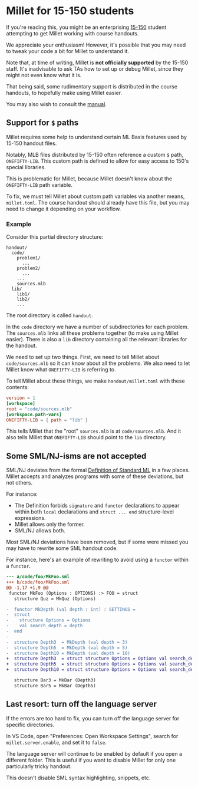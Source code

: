 # Millet for 15-150 students

If you're reading this, you might be an enterprising [15-150][] student attempting to get Millet working with course handouts.

We appreciate your enthusiasm! However, it's possible that you may need to tweak your code a bit for Millet to understand it.

Note that, at time of writing, Millet is **not officially supported** by the 15-150 staff. It's inadvisable to ask TAs how to set up or debug Millet, since they might not even know what it is.

That being said, some rudimentary support is distributed in the course handouts, to hopefully make using Millet easier.

You may also wish to consult the [manual](/docs/manual.md).

## Support for `$` paths

Millet requires some help to understand certain ML Basis features used by 15-150 handout files.

Notably, MLB files distributed by 15-150 often reference a custom `$` path, `ONEFIFTY-LIB`. This custom path is defined to allow for easy access to 150's special libraries.

This is problematic for Millet, because Millet doesn't know about the `ONEFIFTY-LIB` path variable.

To fix, we must tell Millet about custom path variables via another means, `millet.toml`. The course handout should already have this file, but you may need to change it depending on your workflow.

### Example

Consider this partial directory structure:

```
handout/
  code/
    problem1/
      ...
    problem2/
      ...
    ...
    sources.mlb
  lib/
    lib1/
    lib2/
    ...
```

The root directory is called `handout`.

In the `code` directory we have a number of subdirectories for each problem. The `sources.mlb` links all these problems together (to make using Millet easier). There is also a `lib` directory containing all the relevant libraries for the handout.

We need to set up two things. First, we need to tell Millet about `code/sources.mlb` so it can know about all the problems. We also need to let Millet know what `ONEFIFTY-LIB` is referring to.

To tell Millet about these things, we make `handout/millet.toml` with these contents:

```toml
version = 1
[workspace]
root = "code/sources.mlb"
[workspace.path-vars]
ONEFIFTY-LIB = { path = "lib" }
```

This tells Millet that the "root" `sources.mlb` is at `code/sources.mlb`. And it also tells Millet that `ONEFIFTY-LIB` should point to the `lib` directory.

## Some SML/NJ-isms are not accepted

SML/NJ deviates from the formal [Definition of Standard ML][sml-def] in a few places. Millet accepts and analyzes programs with some of these deviations, but not others.

For instance:

- The Definition forbids `signature` and `functor` declarations to appear within both `local` declarations and `struct ... end` structure-level expressions.
- Millet allows only the former.
- SML/NJ allows both.

Most SML/NJ deviations have been removed, but if some were missed you may have to rewrite some SML handout code.

For instance, here's an example of rewriting to avoid using a `functor` within a `functor`.

```diff
--- a/code/foo/MkFoo.sml
+++ b/code/foo/MkFoo.sml
@@ -1,17 +1,9 @@
 functor MkFoo (Options : OPTIONS) :> FOO = struct
   structure Quz = MkQuz (Options)

-  functor MkDepth (val depth : int) : SETTINGS =
-  struct
-    structure Options = Options
-    val search_depth = depth
-  end
-
-  structure Depth3  = MkDepth (val depth = 3)
-  structure Depth5  = MkDepth (val depth = 5)
-  structure Depth10 = MkDepth (val depth = 10)
+  structure Depth3  = struct structure Options = Options val search_depth = 3 end
+  structure Depth5  = struct structure Options = Options val search_depth = 5 end
+  structure Depth10 = struct structure Options = Options val search_depth = 10 end

   structure Bar3 = MkBar (Depth3)
   structure Bar5 = MkBar (Depth5)
```

## Last resort: turn off the language server

If the errors are too hard to fix, you can turn off the language server for specific directories.

In VS Code, open "Preferences: Open Workspace Settings", search for `millet.server.enable`, and set it to `false`.

The language server will continue to be enabled by default if you open a different folder. This is useful if you want to disable Millet for only one particularly tricky handout.

This doesn't disable SML syntax highlighting, snippets, etc.

[15-150]: https://www.cs.cmu.edu/~15150/
[sml-def]: https://smlfamily.github.io/sml97-defn.pdf
